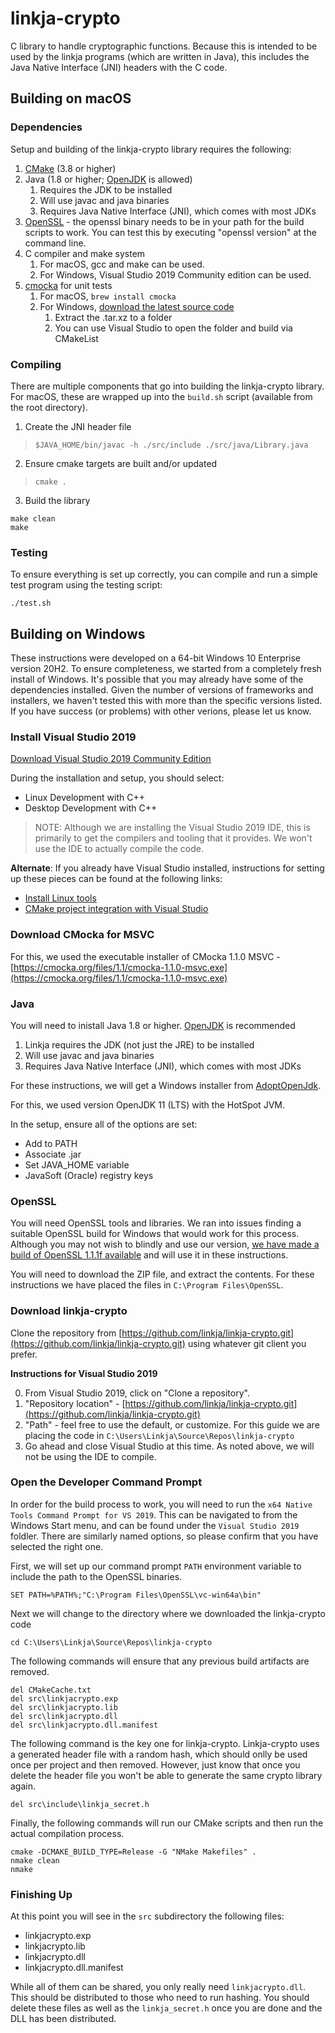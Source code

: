 # linkja-crypto
C library to handle cryptographic functions.  Because this is intended to be used by the
linkja programs (which are written in Java), this includes the Java Native Interface (JNI)
headers with the C code.


## Building on macOS

### Dependencies

Setup and building of the linkja-crypto library requires the following:

1. [CMake](https://cmake.org) (3.8 or higher)
2. Java (1.8 or higher; [OpenJDK](https://openjdk.java.net/) is allowed)
    1. Requires the JDK to be installed
    2. Will use javac and java binaries
    3. Requires Java Native Interface (JNI), which comes with most JDKs
3. [OpenSSL](https://www.openssl.org/) - the openssl binary needs to be in your path for the build scripts to work.  You can test this by executing "openssl version" at the command line.
4. C compiler and make system
    1. For macOS, gcc and make can be used.
    2. For Windows, Visual Studio 2019 Community edition can be used.
5. [cmocka](https://cmocka.org/) for unit tests
    1. For macOS, `brew install cmocka`
    2. For Windows, [download the latest source code](https://cmocka.org/files/1.1/)
        1. Extract the .tar.xz to a folder
        2. You can use Visual Studio to open the folder and build via CMakeList

### Compiling

There are multiple components that go into building the linkja-crypto library.  For macOS, these are wrapped up into the `build.sh` script (available from the root directory).

1. Create the JNI header file
  >`$JAVA_HOME/bin/javac -h ./src/include ./src/java/Library.java`

2. Ensure cmake targets are built and/or updated
  > `cmake .`

3. Build the library
  ```
  make clean
  make
  ```

### Testing
To ensure everything is set up correctly, you can compile and run a simple test program using the testing script:

```
./test.sh
```

## Building on Windows

These instructions were developed on a 64-bit Windows 10 Enterprise version 20H2. To ensure completeness, we started from a completely fresh install of Windows. It's possible that you may already have some of the dependencies installed. Given the number of versions of frameworks and installers, we haven't tested this with more than the specific versions listed. If you have success (or problems) with other verions, please let us know.

### Install Visual Studio 2019

[Download Visual Studio 2019 Community Edition](https://visualstudio.microsoft.com/thank-you-downloading-visual-studio/?sku=Community&rel=16)

During the installation and setup, you should select:

* Linux Development with C++
* Desktop Development with C++

> NOTE: Although we are installing the Visual Studio 2019 IDE, this is primarily to get the compilers and tooling that it provides.  We won't use the IDE to actually compile the code.

**Alternate**: If you already have Visual Studio installed, instructions for setting up these pieces can be found at the following links:

* [Install Linux tools](https://docs.microsoft.com/en-us/cpp/linux/download-install-and-setup-the-linux-development-workload?view=vs-2019)
* [CMake project integration with Visual Studio](https://docs.microsoft.com/en-us/cpp/build/cmake-projects-in-visual-studio?view=vs-2019)


### Download CMocka for MSVC

For this, we used the executable installer of CMocka 1.1.0 MSVC - [https://cmocka.org/files/1.1/cmocka-1.1.0-msvc.exe](https://cmocka.org/files/1.1/cmocka-1.1.0-msvc.exe)

### Java

You will need to inistall Java 1.8 or higher. [OpenJDK](https://openjdk.java.net/) is recommended
    
1. Linkja requires the JDK (not just the JRE) to be installed
2. Will use javac and java binaries
3. Requires Java Native Interface (JNI), which comes with most JDKs

For these instructions, we will get a Windows installer from [AdoptOpenJdk](https://adoptopenjdk.net/).

For this, we used version OpenJDK 11 (LTS) with the HotSpot JVM.

In the setup, ensure all of the options are set:

* Add to PATH
* Associate .jar
* Set JAVA_HOME variable
* JavaSoft (Oracle) registry keys


### OpenSSL

You will need OpenSSL tools and libraries.  We ran into issues finding a suitable OpenSSL build for Windows that would work for this process.  Although you may not wish to blindly and use our version, [we have made a build of OpenSSL 1.1.1f available](https://northwestern.box.com/s/jo0i43676clexastg5p795r0bejzaf10) and will use it in these instructions.

You will need to download the ZIP file, and extract the contents.  For these instructions we have placed the files in `C:\Program Files\OpenSSL`.

### Download linkja-crypto

Clone the repository from [https://github.com/linkja/linkja-crypto.git](https://github.com/linkja/linkja-crypto.git) using whatever git client you prefer.

**Instructions for Visual Studio 2019**

0. From Visual Studio 2019, click on "Clone a repository".
1. "Repository location" - [https://github.com/linkja/linkja-crypto.git](https://github.com/linkja/linkja-crypto.git)
2. "Path" - feel free to use the default, or customize.  For this guide we are placing the code in `C:\Users\Linkja\Source\Repos\linkja-crypto`
3. Go ahead and close Visual Studio at this time. As noted above, we will not be using the IDE to compile.


### Open the Developer Command Prompt

In order for the build process to work, you will need to run the `x64 Native Tools Command Prompt for VS 2019`.  This can be navigated to from the Windows Start menu, and can be found under the `Visual Studio 2019` foldler.  There are similarly named options, so please confirm that you have selected the right one.

First, we will set up our command prompt `PATH` environment variable to include the path to the OpenSSL binaries.

```
SET PATH=%PATH%;"C:\Program Files\OpenSSL\vc-win64a\bin"
```

Next we will change to the directory where we downloaded the linkja-crypto code

```
cd C:\Users\Linkja\Source\Repos\linkja-crypto
```

The following commands will ensure that any previous build artifacts are removed.

```
del CMakeCache.txt
del src\linkjacrypto.exp
del src\linkjacrypto.lib
del src\linkjacrypto.dll
del src\linkjacrypto.dll.manifest
```

The following command is the key one for linkja-crypto.  Linkja-crypto uses a generated header file with a random hash, which should onlly be used once per project and then removed.  However, just know that once you delete the header file you won't be able to generate the same crypto library again.

```
del src\include\linkja_secret.h
```

Finally, the following commands will run our CMake scripts and then run the actual compilation process.

```
cmake -DCMAKE_BUILD_TYPE=Release -G "NMake Makefiles" .
nmake clean
nmake
```

### Finishing Up

At this point you will see in the `src` subdirectory the following files:

* linkjacrypto.exp
* linkjacrypto.lib
* linkjacrypto.dll
* linkjacrypto.dll.manifest

While all of them can be shared, you only really need `linkjacrypto.dll`.  This should be distributed to those who need to run hashing. You should delete these files as well as the `linkja_secret.h` once you are done and the DLL has been distributed.